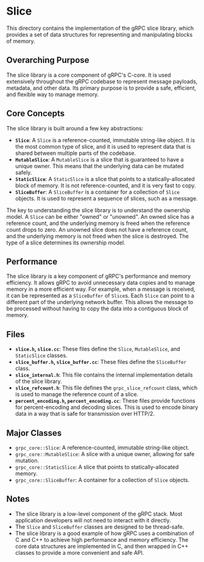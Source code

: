 # Slice

This directory contains the implementation of the gRPC slice library, which
provides a set of data structures for representing and manipulating blocks of
memory.

## Overarching Purpose

The slice library is a core component of gRPC's C-core. It is used extensively
throughout the gRPC codebase to represent message payloads, metadata, and other
data. Its primary purpose is to provide a safe, efficient, and flexible way to
manage memory.

## Core Concepts

The slice library is built around a few key abstractions:

*   **`Slice`**: A `Slice` is a reference-counted, immutable string-like object. It is the most common type of slice, and it is used to represent data that is shared between multiple parts of the codebase.
*   **`MutableSlice`**: A `MutableSlice` is a slice that is guaranteed to have a unique owner. This means that the underlying data can be mutated safely.
*   **`StaticSlice`**: A `StaticSlice` is a slice that points to a
    statically-allocated block of memory. It is not reference-counted, and it is
    very fast to copy.
*   **`SliceBuffer`**: A `SliceBuffer` is a container for a collection of `Slice`
    objects. It is used to represent a sequence of slices, such as a message.

The key to understanding the slice library is to understand the ownership model.
A `Slice` can be either "owned" or "unowned". An owned slice has a reference
count, and the underlying memory is freed when the reference count drops to zero.
An unowned slice does not have a reference count, and the underlying memory is
not freed when the slice is destroyed. The type of a slice determines its
ownership model.

## Performance

The slice library is a key component of gRPC's performance and memory
efficiency. It allows gRPC to avoid unnecessary data copies and to manage memory
in a more efficient way. For example, when a message is received, it can be
represented as a `SliceBuffer` of `Slice`s. Each `Slice` can point to a different
part of the underlying network buffer. This allows the message to be processed
without having to copy the data into a contiguous block of memory.

## Files

*   **`slice.h`, `slice.cc`**: These files define the `Slice`, `MutableSlice`, and
    `StaticSlice` classes.
*   **`slice_buffer.h`, `slice_buffer.cc`**: These files define the `SliceBuffer` class.
*   **`slice_internal.h`**: This file contains the internal implementation details
    of the slice library.
*   **`slice_refcount.h`**: This file defines the `grpc_slice_refcount` class,
    which is used to manage the reference count of a slice.
*   **`percent_encoding.h`, `percent_encoding.cc`**: These files provide
    functions for percent-encoding and decoding slices. This is used to encode
    binary data in a way that is safe for transmission over HTTP/2.

## Major Classes

*   `grpc_core::Slice`: A reference-counted, immutable string-like object.
*   `grpc_core::MutableSlice`: A slice with a unique owner, allowing for safe mutation.
*   `grpc_core::StaticSlice`: A slice that points to statically-allocated memory.
*   `grpc_core::SliceBuffer`: A container for a collection of `Slice` objects.

## Notes

*   The slice library is a low-level component of the gRPC stack. Most
    application developers will not need to interact with it directly.
*   The `Slice` and `SliceBuffer` classes are designed to be thread-safe.
*   The slice library is a good example of how gRPC uses a combination of C and
    C++ to achieve high performance and memory efficiency. The core data
    structures are implemented in C, and then wrapped in C++ classes to provide a
    more convenient and safe API.
